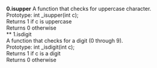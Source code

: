 **0.isupper**
A function that checks for uppercase character.<br/>
Prototype: int _isupper(int c);<br/>
Returns 1 if c is uppercase<br/>
Returns 0 otherwise<br/>
** 1.isdigit<br/>
A function that checks for a digit (0 through 9).<br/>
Prototype: int _isdigit(int c);<br/>
Returns 1 if c is a digit<br/>
Returns 0 otherwise<br/>

